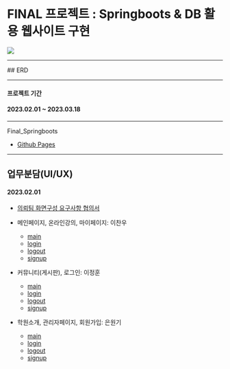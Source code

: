 # FINAL 프로젝트 : Springboots & DB 활용 웹사이트 구현

<img src="https://images.unsplash.com/photo-1661961112951-f2…fHx8fGVufDB8fHx8&auto=format&fit=crop&w=1172&q=80">

<hr>
## ERD
<img src="">

<hr>

#### 프로젝트 기간

#### 2023.02.01 ~ 2023.03.18

<hr>
Final_Springboots

- [Github Pages](https://github.com/keamy-eun/final_springboots)
<!-- - [Video]() -->

<hr>

## 업무분담(UI/UX)

#### 2023.02.01

- [의뢰팀 화면구성 요구사항 협의서](https://github.com/keamy-eun/final_springboots/blob/master/docs/htmls/%EC%9A%94%EA%B5%AC%EC%82%AC%ED%95%AD%EC%A0%95%EC%9D%98%EC%84%9C_%EC%9D%80%EC%A0%95%EC%9D%B4.xlsx%20-%201%EC%B0%A8%20%EC%A0%95%EC%9D%98%EC%84%9C.pdf)

- 메인페이지, 온라인강의, 마이페이지: 이찬우

  - [main](../final_springboots/docs/)
  - [login](../final_springboots/docs/)
  - [logout](../toy_servletsWithDB/src/main/java/com/midleterm/midle_term/servlets/Logout.java)
  - [signup](../final_springboots/docs/)

- 커뮤니티(게시판), 로그인: 이정훈

  - [main](../final_springboots/docs/)
  - [login](../final_springboots/docs/)
  - [logout](../toy_servletsWithDB/src/main/java/com/midleterm/midle_term/servlets/Logout.java)
  - [signup](../final_springboots/docs/)

- 학원소개, 관리자페이지, 회원가입: 은원기

  - [main](../final_springboots/docs/)
  - [login](../final_springboots/docs/)
  - [logout](../toy_servletsWithDB/src/main/java/com/midleterm/midle_term/servlets/Logout.java)
  - [signup](../final_springboots/docs/)
